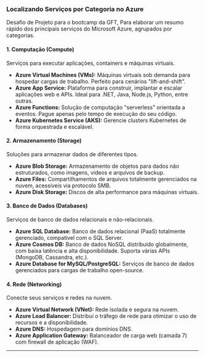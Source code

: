 ### Localizando Serviços por Categoria no Azure

Desafio de Projeto para o bootcamp da GFT, Para elaborar um resumo rápido dos principais serviços do Microsoft Azure, agrupados por categorias. 

#### 1. Computação (Compute)
Serviços para executar aplicações, containers e máquinas virtuais.
* **Azure Virtual Machines (VMs):** Máquinas virtuais sob demanda para hospedar cargas de trabalho. Perfeito para cenários "lift-and-shift".
* **Azure App Service:** Plataforma para construir, implantar e escalar aplicações web e APIs. Ideal para .NET, Java, Node.js, Python, entre outras.
* **Azure Functions:** Solução de computação "serverless" orientada a eventos. Pague apenas pelo tempo de execução do seu código.
* **Azure Kubernetes Service (AKS):** Gerencie clusters Kubernetes de forma orquestrada e escalável.

#### 2. Armazenamento (Storage)
Soluções para armazenar dados de diferentes tipos.
* **Azure Blob Storage:** Armazenamento de objetos para dados não estruturados, como imagens, vídeos e arquivos de backup.
* **Azure Files:** Compartilhamentos de arquivos totalmente gerenciados na nuvem, acessíveis via protocolo SMB.
* **Azure Disk Storage:** Discos de alta performance para máquinas virtuais.

#### 3. Banco de Dados (Databases)
Serviços de banco de dados relacionais e não-relacionais.
* **Azure SQL Database:** Banco de dados relacional (PaaS) totalmente gerenciado, compatível com o SQL Server.
* **Azure Cosmos DB:** Banco de dados NoSQL distribuído globalmente, com baixa latência e alta disponibilidade. Suporta várias APIs (MongoDB, Cassandra, etc.).
* **Azure Database for MySQL/PostgreSQL:** Serviços de banco de dados gerenciados para cargas de trabalho open-source.

#### 4. Rede (Networking)
Conecte seus serviços e redes na nuvem.
* **Azure Virtual Network (VNet):** Rede isolada e segura na nuvem.
* **Azure Load Balancer:** Distribui o tráfego de rede para otimizar o uso de recursos e a disponibilidade.
* **Azure DNS:** Hospedagem para domínios DNS.
* **Azure Application Gateway:** Balanceador de carga web (camada 7) com firewall de aplicação (WAF).

---
